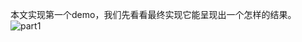 
本文实现第一个demo，我们先看看最终实现它能呈现出一个怎样的结果。
![](https://raw.githubusercontent.com/HuTuAzhi/hutuazhi.github.io/master/static/img/2020/04/EncCur_part1.png "part1")